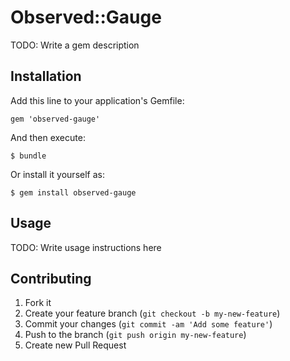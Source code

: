 # Observed::Gauge

TODO: Write a gem description

## Installation

Add this line to your application's Gemfile:

    gem 'observed-gauge'

And then execute:

    $ bundle

Or install it yourself as:

    $ gem install observed-gauge

## Usage

TODO: Write usage instructions here

## Contributing

1. Fork it
2. Create your feature branch (`git checkout -b my-new-feature`)
3. Commit your changes (`git commit -am 'Add some feature'`)
4. Push to the branch (`git push origin my-new-feature`)
5. Create new Pull Request
